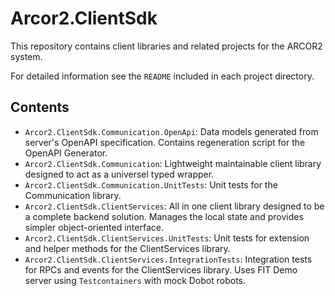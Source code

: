 # Arcor2.ClientSdk

This repository contains client libraries and related projects for the ARCOR2 system.

For detailed information see the `README` included in each project directory.

## Contents

- `Arcor2.ClientSdk.Communication.OpenApi`: Data models generated from server's OpenAPI specification. Contains regeneration script for the OpenAPI Generator.
- `Arcor2.ClientSdk.Communication`: Lightweight maintainable client library designed to act as a universel typed wrapper.
- `Arcor2.ClientSdk.Communication.UnitTests`: Unit tests for the Communication library.
- `Arcor2.ClientSdk.ClientServices`: All in one client library designed to be a complete backend solution. Manages the local state and provides simpler object-oriented interface.
- `Arcor2.ClientSdk.ClientServices.UnitTests`: Unit tests for extension and helper methods for the ClientServices library.
- `Arcor2.ClientSdk.ClientServices.IntegrationTests`: Integration tests for RPCs and events for the ClientServices library. Uses FIT Demo server using `Testcontainers` with mock Dobot robots.